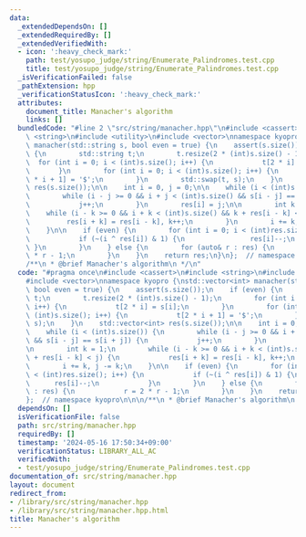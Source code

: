 ```yaml
---
data:
  _extendedDependsOn: []
  _extendedRequiredBy: []
  _extendedVerifiedWith:
  - icon: ':heavy_check_mark:'
    path: test/yosupo_judge/string/Enumerate_Palindromes.test.cpp
    title: test/yosupo_judge/string/Enumerate_Palindromes.test.cpp
  _isVerificationFailed: false
  _pathExtension: hpp
  _verificationStatusIcon: ':heavy_check_mark:'
  attributes:
    document_title: Manacher's algorithm
    links: []
  bundledCode: "#line 2 \"src/string/manacher.hpp\"\n#include <cassert>\n#include\
    \ <string>\n#include <utility>\n#include <vector>\nnamespace kyopro {\nstd::vector<int>\
    \ manacher(std::string s, bool even = true) {\n    assert(s.size());\n    if (even)\
    \ {\n        std::string t;\n        t.resize(2 * (int)s.size() - 1);\n      \
    \  for (int i = 0; i < (int)s.size(); i++) {\n            t[2 * i] = s[i];\n \
    \       }\n        for (int i = 0; i < (int)s.size(); i++) {\n            t[2\
    \ * i + 1] = '$';\n        }\n        std::swap(t, s);\n    }\n    std::vector<int>\
    \ res(s.size());\n\n    int i = 0, j = 0;\n\n    while (i < (int)s.size()) {\n\
    \        while (i - j >= 0 && i + j < (int)s.size() && s[i - j] == s[i + j]) {\n\
    \            j++;\n        }\n        res[i] = j;\n\n        int k = 1;\n    \
    \    while (i - k >= 0 && i + k < (int)s.size() && k + res[i - k] < j) {\n   \
    \         res[i + k] = res[i - k], k++;\n        }\n        i += k, j -= k;\n\
    \    }\n\n    if (even) {\n        for (int i = 0; i < (int)res.size(); i++) {\n\
    \            if (~(i ^ res[i]) & 1) {\n                res[i]--;\n           \
    \ }\n        }\n    } else {\n        for (auto& r : res) {\n            r = 2\
    \ * r - 1;\n        }\n    }\n    return res;\n}\n};  // namespace kyopro\n\n\n\
    /**\n * @brief Manacher's algorithm\n */\n"
  code: "#pragma once\n#include <cassert>\n#include <string>\n#include <utility>\n\
    #include <vector>\nnamespace kyopro {\nstd::vector<int> manacher(std::string s,\
    \ bool even = true) {\n    assert(s.size());\n    if (even) {\n        std::string\
    \ t;\n        t.resize(2 * (int)s.size() - 1);\n        for (int i = 0; i < (int)s.size();\
    \ i++) {\n            t[2 * i] = s[i];\n        }\n        for (int i = 0; i <\
    \ (int)s.size(); i++) {\n            t[2 * i + 1] = '$';\n        }\n        std::swap(t,\
    \ s);\n    }\n    std::vector<int> res(s.size());\n\n    int i = 0, j = 0;\n\n\
    \    while (i < (int)s.size()) {\n        while (i - j >= 0 && i + j < (int)s.size()\
    \ && s[i - j] == s[i + j]) {\n            j++;\n        }\n        res[i] = j;\n\
    \n        int k = 1;\n        while (i - k >= 0 && i + k < (int)s.size() && k\
    \ + res[i - k] < j) {\n            res[i + k] = res[i - k], k++;\n        }\n\
    \        i += k, j -= k;\n    }\n\n    if (even) {\n        for (int i = 0; i\
    \ < (int)res.size(); i++) {\n            if (~(i ^ res[i]) & 1) {\n          \
    \      res[i]--;\n            }\n        }\n    } else {\n        for (auto& r\
    \ : res) {\n            r = 2 * r - 1;\n        }\n    }\n    return res;\n}\n\
    };  // namespace kyopro\n\n\n/**\n * @brief Manacher's algorithm\n */"
  dependsOn: []
  isVerificationFile: false
  path: src/string/manacher.hpp
  requiredBy: []
  timestamp: '2024-05-16 17:50:34+09:00'
  verificationStatus: LIBRARY_ALL_AC
  verifiedWith:
  - test/yosupo_judge/string/Enumerate_Palindromes.test.cpp
documentation_of: src/string/manacher.hpp
layout: document
redirect_from:
- /library/src/string/manacher.hpp
- /library/src/string/manacher.hpp.html
title: Manacher's algorithm
---
```

